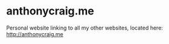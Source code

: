 # anthonycraig.me

Personal website linking to all my other websites, located here: <http://anthonycraig.me>
